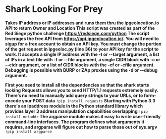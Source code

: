 # Shark Looking For Prey


**Takes IP address or IP addresses and runs them thru the ipgeolocation.io API to return Owner and Location
This script was created as part of the Red Siege python challenge https://redsiege.com/python
The script leverages the free API from https://api.ipgeolocation.io/. You will need to sigup for a free account to obtain an API key. You must change the portion of the get request in ipgeoloc.py (line 36) to your API key for the script to work. It accepts a single IP address with the -t or --target argument, a list of IPs in a text file with -f or --file argument, a single CIDR block with -c or --cidr argument, or a list of CIDR blocks with the -cf or -cfile argument. Debugging is possible with BURP or ZAp proxies using the -d or --debug argument.**



**First you need to install all the dependencies so that the shark starts looking**
**Requests allows you to send HTTP/1.1 requests extremely easily. There’s no need to manually add query strings to your URLs, or to form-encode your POST data**
```!pip install requests```
**Starting with Python 3.3 there's an ipaddress module in the Python standard library which provides layer 3 address manipulation capabilities overlapping**
```!pip install netaddr```
**The argparse module makes it easy to write user-friendly command-line interfaces. The program defines what arguments it requires, and argparse will figure out how to parse those out of sys.argv**
```!pip install argparse```
